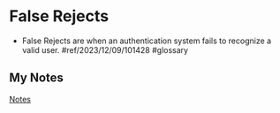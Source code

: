 # False Rejects
- False Rejects are when an authentication system fails to recognize a valid user. #ref/2023/12/09/101428 #glossary 
## My Notes
[Notes](mynotes/false-rejects-notes.md)
